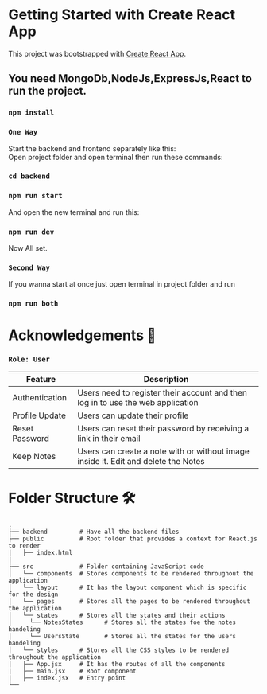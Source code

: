 # Getting Started with Create React App

This project was bootstrapped with [Create React App](https://github.com/facebook/create-react-app).

## You need MongoDb,NodeJs,ExpressJs,React to run the project.

### `npm install`

### `One Way`
Start the backend and frontend separately like this: \
Open project folder and open terminal then run these commands:
### `cd backend`
### `npm run start`

And open the new terminal and run this:
### `npm run dev`
Now All set.

### `Second Way`
If you wanna start at once just open terminal in project folder and run 
### `npm run both`


# Acknowledgements 🔎

### `Role: User`

| Feature           | Description                                                                                     |
| ----------------- | ----------------------------------------------------------------------------------------------- |
| Authentication    | Users need to register their account and then log in to use the web application                |
| Profile Update    | Users can update their profile                                                                  |
| Reset Password    | Users can reset their password by receiving a link in their email                                |
| Keep Notes        | Users can create a note with or without image inside it. Edit and delete the Notes                |

# Folder Structure 🛠
    .
    ├── backend         # Have all the backend files
    ├── public          # Root folder that provides a context for React.js to render      
    |   ├── index.html          
    |
    ├── src             # Folder containing JavaScript code                     
    │   └── components  # Stores components to be rendered throughout the application
    │   └── layout      # It has the layout component which is specific for the design
    │   └── pages       # Stores all the pages to be rendered throughout the application
    │   └── states      # Stores all the states and their actions
    │     └── NotesStates      # Stores all the states foe the notes handeling
    │     └── UsersState       # Stores all the states for the users handeling
    │   └── styles      # Stores all the CSS styles to be rendered throughout the application
    |   ├── App.jsx     # It has the routes of all the components 
    |   ├── main.jsx    # Root component
    |   ├── index.jsx   # Entry point 
    └──   
